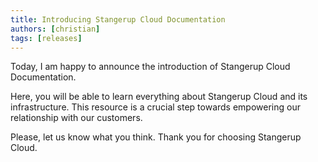 ```yaml
---
title: Introducing Stangerup Cloud Documentation
authors: [christian]
tags: [releases]
---
```


Today, I am happy to announce the introduction of Stangerup Cloud Documentation.

<!-- truncate -->

Here, you will be able to learn everything about Stangerup Cloud and its infrastructure. This resource is a crucial step towards empowering our relationship with our customers.

Please, let us know what you think. Thank you for choosing Stangerup Cloud.
